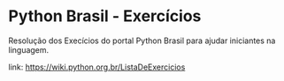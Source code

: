 # Python Brasil - Exercícios
 Resolução dos Execícios do portal Python Brasil para ajudar iniciantes na linguagem.  
 
 link: https://wiki.python.org.br/ListaDeExercicios
